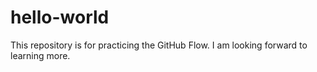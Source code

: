 # hello-world
This repository is for practicing the GitHub Flow. 
I am looking forward to learning more.

